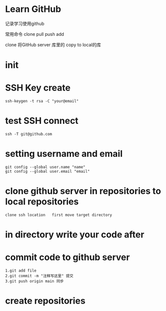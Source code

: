 # Learn GitHub
 

 记录学习使用github

 常用命令 clone  pull push add 



 clone   将GitHub server 库里的 copy to local的库


# init


# SSH Key create
    ssh-keygen -t rsa -C "your@email"
# test SSH connect
    ssh -T git@github.com

# setting username and email
    git config --global user.name "name"
    git config --global user.email "email"
# clone github server in repositories to local repositories
    clone ssh location   first move target directory


# in directory write your code after




# commit code to github server
    1.git add file 
    2.git commit -m "注释写这里" 提交 
    3.git push origin main 同步


# create repositories
